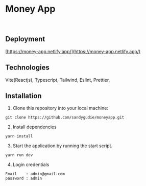 # Money App
<br/>


## Deployment
[https://money-app.netlify.app/](https://money-app.netlify.app/)
<br/>


## Technologies
Vite(Reactjs),
Typescript,
Tailwind,
Eslint,
Prettier,
<br/>


## Installation

1. Clone this repository into your local machine:

```
git clone https://github.com/sandygudie/moneyapp.git
```

2. Install dependencies

```
yarn install
```

3. Start the application by running the start script.

```
yarn run dev
```

4. Login credentials
   
```
Email    : admin@gmail.com
password : admin
```
